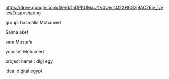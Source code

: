 
https://drive.google.com/file/d/1hDPRUMaUYV0OersQ2XH6Gzj9AC26lv_T/view?usp=sharing

group: 
basmalla Mohamed 

Salma akef 

sara Mustafa 

youssef Mohamed 

project name : digi egy

idea: digital egypt
